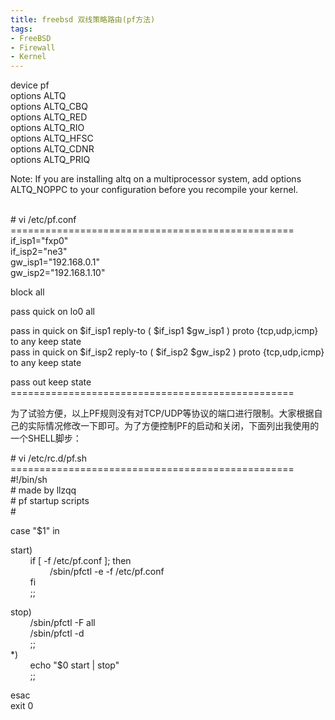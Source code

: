 ```yaml
---
title: freebsd 双线策略路由(pf方法)
tags:
- FreeBSD
- Firewall
- Kernel
---
```

 
<div> <p>device pf<br>options ALTQ<br>options ALTQ_CBQ<br>options ALTQ_RED<br>options ALTQ_RIO<br>options ALTQ_HFSC<br>options ALTQ_CDNR<br>options ALTQ_PRIQ</p><p>Note: If you are installing altq on a multiprocessor system, add options ALTQ_NOPPC to your configuration before you recompile your kernel.</p><p> </p><p><br># vi /etc/pf.conf<br>=================================================<br>if_isp1="fxp0"<br>if_isp2="ne3"<br>gw_isp1="192.168.0.1"<br>gw_isp2="192.168.1.10"</p><p>block all</p><p>pass quick on lo0 all</p><p>pass in quick on $if_isp1 reply-to ( $if_isp1 $gw_isp1 ) proto {tcp,udp,icmp} to any keep state<br>pass in quick on $if_isp2 reply-to ( $if_isp2 $gw_isp2 ) proto {tcp,udp,icmp} to any keep state</p><p>pass out keep state<br>=================================================</p><p>为了试验方便，以上PF规则没有对TCP/UDP等协议的端口进行限制。大家根据自己的实际情况修改一下即可。为了方便控制PF的启动和关闭，下面列出我使用的一个SHELL脚步：</p><p># vi /etc/rc.d/pf.sh<br>=================================================<br>#!/bin/sh<br># made by llzqq<br># pf startup scripts<br>#</p><p>case "$1" in</p><p>start)<br>&nbsp;&nbsp;&nbsp;&nbsp;&nbsp;&nbsp;&nbsp;  if [ -f /etc/pf.conf ]; then<br>&nbsp;&nbsp;&nbsp;&nbsp;&nbsp;&nbsp;&nbsp;&nbsp;&nbsp;&nbsp;&nbsp;&nbsp;&nbsp;&nbsp;&nbsp;  /sbin/pfctl -e -f /etc/pf.conf<br>&nbsp;&nbsp;&nbsp;&nbsp;&nbsp;&nbsp;&nbsp;  fi<br>&nbsp;&nbsp;&nbsp;&nbsp;&nbsp;&nbsp;&nbsp;  ;;</p><p>stop)<br>&nbsp;&nbsp;&nbsp;&nbsp;&nbsp;&nbsp;&nbsp;  /sbin/pfctl -F all<br>&nbsp;&nbsp;&nbsp;&nbsp;&nbsp;&nbsp;&nbsp;  /sbin/pfctl -d<br>&nbsp;&nbsp;&nbsp;&nbsp;&nbsp;&nbsp;&nbsp;  ;;<br>*)<br>&nbsp;&nbsp;&nbsp;&nbsp;&nbsp;&nbsp;&nbsp;  echo "$0 start | stop"<br>&nbsp;&nbsp;&nbsp;&nbsp;&nbsp;&nbsp;&nbsp;  ;;</p><p>esac<br>exit 0</p> </div>